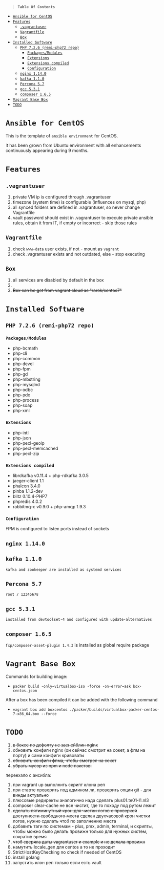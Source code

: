 >**```Table Of Contents```**

- [```Ansible for CentOS```](#ansible-for-centos)
- [```Features```](#features)
    - [```.vagrantuser```](#vagrantuser)
    - [```Vagrantfile```](#vagrantfile)
    - [```Box```](#box)
- [```Installed Software```](#installed-software)
    - [```PHP 7.2.6 (remi-php72 repo)```](#php-726-remi-php72-repo)
        - [```Packages/Modules```](#packagesmodules)
        - [```Extensions```](#extensions)
        - [```Extensions compiled```](#extensions-compiled)
        - [```Configuration```](#configuration)
    - [```nginx 1.14.0```](#nginx-1140)
    - [```kafka 1.1.0```](#kafka-110)
    - [```Percona 5.7```](#percona-57)
    - [```gcc 5.3.1```](#gcc-531)
    - [```composer 1.6.5```](#composer-165)
- [```Vagrant Base Box```](#vagrant-base-box)
- [```TODO```](#todo)

# ```Ansible for CentOS```

This is the template of `ansible environment` for CentOS.

It has been grown from Ubuntu environment with all enhancements continuously appearing during 9 months.

# ```Features```
## ```.vagrantuser```
1. private VM ip is configured through .vagrantuser
2. timezone (system time) is configurable (influences on mysql, php)
3. all synced folders are defined in .vagrantuser, so never change Vagrantfile
4. vault password should exist in .vagrantuser to execute private ansible rules, obtain it from IT, if empty or incorrect - skip those rules

## ```Vagrantfile```
1. check `www-data` user exists, if not - mount as `vagrant`
2. check .vagrantuser exists and not outdated, else - stop executing

## ```Box```
1. all services are disabled by default in the box
2. 
3. ~~Box can be got from vagrant cloud as "rarek/centos7"~~

# ```Installed Software```
## ```PHP 7.2.6 (remi-php72 repo)```
### ```Packages/Modules```
- php-bcmath
- php-cli
- php-common
- php-devel
- php-fpm
- php-gd
- php-mbstring
- php-mysqlnd
- php-odbc
- php-pdo
- php-process
- php-soap
- php-xml
### ```Extensions```
- php-intl
- php-json
- php-pecl-geoip
- php-pecl-memcached
- php-pecl-zip
### ```Extensions compiled```
- librdkafka v0.11.4 + php-rdkafka 3.0.5
- jaeger-client 1.1
- phalcon 3.4.0
- pinba 1.1.2-dev
- blitz 0.10.4-PHP7
- phpredis 4.0.2
- rabbitmq-c v0.9.0 + php-amqp 1.9.3
### ```Configuration```
FPM is configured to listen ports instead of sockets

## ```nginx 1.14.0```

## ```kafka 1.1.0```
    kafka and zookeeper are installed as systemd services

## ```Percona 5.7```
    root / 12345678

## ```gcc 5.3.1```
    installed from devtoolset-4 and configured with update-alternatives

## ```composer 1.6.5```
```fxp/composer-asset-plugin 1.4.3``` is installed as global require package

# ```Vagrant Base Box```
Commands for building image:
* `packer build -only=virtualbox-iso -force -on-error=ask box-centos.json`

After a box has been compiled it can be added with the following command
* `vagrant box add boxcentos ./packer/builds/virtualbox-packer-centos-7-x86_64.box --force`

# ```TODO```
1. ~~в боксе по дефолту не заенейблин nginx~~
2. обновить конфиги nginx (он сейчас смотрит на сокет, а фпм на порту) и сами конфиги кривоваты
3. ~~обновить конфиги фпма, чтобы смотрел на сокет~~
4. ~~убрать мусор из npm и node пакетов.~~

переехало с ансибла:
1. при vagrant up выполнить скрипт клона реп
2. при старте проверить под админом ли, проверить опции git - для винды актуально
3. плюсовые редиректы аналогично нада сделать plus01.te01-l1.nl3
4. composer clear-cache не все чистит, где то походу под рутом лежит
5. ~~сделать пятиминутный крон для чистки логов с проверкой доступности свободного места~~
   сделан двухчасовой крон чистки логов, нужно сделать чтоб по заполнению места
6. добавить таги по системам - plus, pmx, admin, terminal, и скрипты, чтобы можно было делать провижн только для нужных систем, сократив время
7. ~~чтоб сверяла даты vagrantuser и example и не делала провижн~~
8. намутить locale_gen для centos а то не проходит
9. StrictHostKeyChecking no check if needed of CentOS
10. install golang
11. запустить клон реп только если есть vault